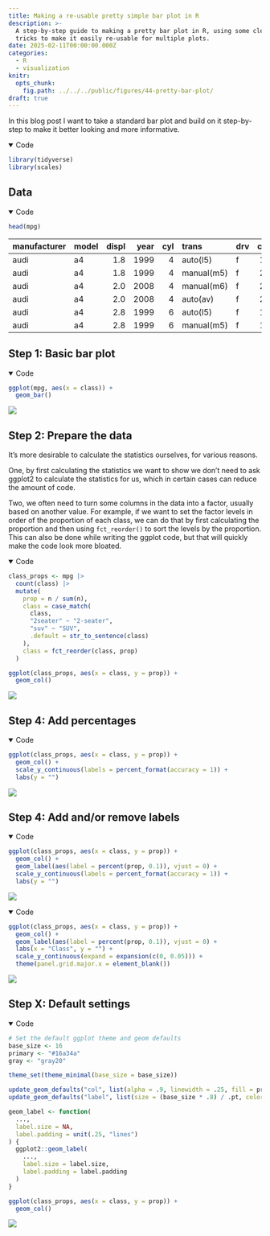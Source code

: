 ```yaml
---
title: Making a re-usable pretty simple bar plot in R
description: >-
  A step-by-step guide to making a pretty bar plot in R, using some clever
  tricks to make it easily re-usable for multiple plots.
date: 2025-02-11T00:00:00.000Z
categories:
  - R
  - visualization
knitr:
  opts_chunk:
    fig.path: ../../../public/figures/44-pretty-bar-plot/
draft: true
---
```



In this blog post I want to take a standard bar plot and build on it
step-by-step to make it better looking and more informative.

<details open class="code-fold">
<summary>Code</summary>

``` r
library(tidyverse)
library(scales)
```

</details>

## Data

<details open class="code-fold">
<summary>Code</summary>

``` r
head(mpg)
```

</details>

| manufacturer | model | displ | year | cyl | trans      | drv | cty | hwy | fl  | class   |
|:-------------|:------|------:|-----:|----:|:-----------|:----|----:|----:|:----|:--------|
| audi         | a4    |   1.8 | 1999 |   4 | auto(l5)   | f   |  18 |  29 | p   | compact |
| audi         | a4    |   1.8 | 1999 |   4 | manual(m5) | f   |  21 |  29 | p   | compact |
| audi         | a4    |   2.0 | 2008 |   4 | manual(m6) | f   |  20 |  31 | p   | compact |
| audi         | a4    |   2.0 | 2008 |   4 | auto(av)   | f   |  21 |  30 | p   | compact |
| audi         | a4    |   2.8 | 1999 |   6 | auto(l5)   | f   |  16 |  26 | p   | compact |
| audi         | a4    |   2.8 | 1999 |   6 | manual(m5) | f   |  18 |  26 | p   | compact |

## Step 1: Basic bar plot

<details open class="code-fold">
<summary>Code</summary>

``` r
ggplot(mpg, aes(x = class)) +
  geom_bar()
```

</details>

![](../../../public/figures/44-pretty-bar-plot/step-1-1.svg)

## Step 2: Prepare the data

It’s more desirable to calculate the statistics ourselves, for various
reasons.

One, by first calculating the statistics we want to show we don’t need
to ask ggplot2 to calculate the statistics for us, which in certain
cases can reduce the amount of code.

Two, we often need to turn some columns in the data into a factor,
usually based on another value. For example, if we want to set the
factor levels in order of the proportion of each class, we can do that
by first calculating the proportion and then using `fct_reorder()` to
sort the levels by the proportion. This can also be done while writing
the ggplot code, but that will quickly make the code look more bloated.

<details open class="code-fold">
<summary>Code</summary>

``` r
class_props <- mpg |>
  count(class) |>
  mutate(
    prop = n / sum(n),
    class = case_match(
      class,
      "2seater" ~ "2-seater",
      "suv" ~ "SUV",
      .default = str_to_sentence(class)
    ),
    class = fct_reorder(class, prop)
  )

ggplot(class_props, aes(x = class, y = prop)) +
  geom_col()
```

</details>

![](../../../public/figures/44-pretty-bar-plot/unnamed-chunk-1-1.svg)

## Step 4: Add percentages

<details open class="code-fold">
<summary>Code</summary>

``` r
ggplot(class_props, aes(x = class, y = prop)) +
  geom_col() +
  scale_y_continuous(labels = percent_format(accuracy = 1)) +
  labs(y = "")
```

</details>

![](../../../public/figures/44-pretty-bar-plot/unnamed-chunk-2-1.svg)

## Step 4: Add and/or remove labels

<details open class="code-fold">
<summary>Code</summary>

``` r
ggplot(class_props, aes(x = class, y = prop)) +
  geom_col() +
  geom_label(aes(label = percent(prop, 0.1)), vjust = 0) +
  scale_y_continuous(labels = percent_format(accuracy = 1)) +
  labs(y = "")
```

</details>

![](../../../public/figures/44-pretty-bar-plot/unnamed-chunk-3-1.svg)

<details open class="code-fold">
<summary>Code</summary>

``` r
ggplot(class_props, aes(x = class, y = prop)) +
  geom_col() +
  geom_label(aes(label = percent(prop, 0.1)), vjust = 0) +
  labs(x = "Class", y = "") +
  scale_y_continuous(expand = expansion(c(0, 0.05))) +
  theme(panel.grid.major.x = element_blank())
```

</details>

![](../../../public/figures/44-pretty-bar-plot/unnamed-chunk-4-1.svg)

## Step X: Default settings

<details open class="code-fold">
<summary>Code</summary>

``` r
# Set the default ggplot theme and geom defaults
base_size <- 16
primary <- "#16a34a"
gray <- "gray20"

theme_set(theme_minimal(base_size = base_size))

update_geom_defaults("col", list(alpha = .9, linewidth = .25, fill = primary))
update_geom_defaults("label", list(size = (base_size * .8) / .pt, color = gray))

geom_label <- function(
  ...,
  label.size = NA,
  label.padding = unit(.25, "lines")
) {
  ggplot2::geom_label(
    ...,
    label.size = label.size,
    label.padding = label.padding
  )
}

ggplot(class_props, aes(x = class, y = prop)) +
  geom_col()
```

</details>

![](../../../public/figures/44-pretty-bar-plot/unnamed-chunk-5-1.svg)
